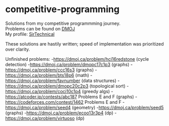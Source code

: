 # competitive-programming
Solutions from my competitive programmming journey. <br/>
Problems can be found on <a href="https://dmoj.ca/">DMOJ</a> <br/>
My profile: <a href="https://dmoj.ca/user/SirTechnical">SirTechnical</a>

These solutions are hastily written; speed of implementation was prioritized over clarity. 


Unfinished problems:
-https://dmoj.ca/problem/hci16redstone (cycle detection)
-https://dmoj.ca/problem/dmopc17c1p3 (graphs)
-https://dmoj.ca/problem/ccc16s3 (graphs)
-https://dmoj.ca/problem/bts18p6 (math)
-https://dmoj.ca/problem/favnumber (data structures)
-https://dmoj.ca/problem/dmopc20c2p3 (topological sort)
-https://dmoj.ca/problem/coci10c1p4 (greedy algs)
-https://atcoder.jp/contests/abc187 Problems E and F (graphs)
-https://codeforces.com/contest/1462 Problems E and F
-https://dmoj.ca/problem/seed4 (geometry)
-https://dmoj.ca/problem/seed5 (graphs)
-https://dmoj.ca/problem/ecoo13r3p4 (dp)
-https://dmoj.ca/problem/virtuoso (dp)









